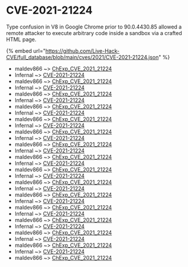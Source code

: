 # CVE-2021-21224

Type confusion in V8 in Google Chrome prior to 90.0.4430.85 allowed a remote attacker to execute arbitrary code inside a sandbox via a crafted HTML page.

{% embed url="https://github.com/Live-Hack-CVE/full_database/blob/main/cves/2021/CVE-2021-21224.json" %}


* maldev866 ~> [ChExp_CVE_2021_21224](https://www.alice-snow.ru/2021/database/cve-2021-21224/chexp_cve_2021_21224-maldev866)
* lnfernal ~> [CVE-2021-21224](https://www.alice-snow.ru/2021/database/cve-2021-21224/cve-2021-21224-lnfernal)
* maldev866 ~> [ChExp_CVE_2021_21224](https://www.alice-snow.ru/2021/database/cve-2021-21224/chexp_cve_2021_21224-maldev866)
* lnfernal ~> [CVE-2021-21224](https://www.alice-snow.ru/2021/database/cve-2021-21224/cve-2021-21224-lnfernal)
* maldev866 ~> [ChExp_CVE_2021_21224](https://www.alice-snow.ru/2021/database/cve-2021-21224/chexp_cve_2021_21224-maldev866)
* lnfernal ~> [CVE-2021-21224](https://www.alice-snow.ru/2021/database/cve-2021-21224/cve-2021-21224-lnfernal)
* maldev866 ~> [ChExp_CVE_2021_21224](https://www.alice-snow.ru/2021/database/cve-2021-21224/chexp_cve_2021_21224-maldev866)
* lnfernal ~> [CVE-2021-21224](https://www.alice-snow.ru/2021/database/cve-2021-21224/cve-2021-21224-lnfernal)
* maldev866 ~> [ChExp_CVE_2021_21224](https://www.alice-snow.ru/2021/database/cve-2021-21224/chexp_cve_2021_21224-maldev866)
* lnfernal ~> [CVE-2021-21224](https://www.alice-snow.ru/2021/database/cve-2021-21224/cve-2021-21224-lnfernal)
* maldev866 ~> [ChExp_CVE_2021_21224](https://www.alice-snow.ru/2021/database/cve-2021-21224/chexp_cve_2021_21224-maldev866)
* lnfernal ~> [CVE-2021-21224](https://www.alice-snow.ru/2021/database/cve-2021-21224/cve-2021-21224-lnfernal)
* maldev866 ~> [ChExp_CVE_2021_21224](https://www.alice-snow.ru/2021/database/cve-2021-21224/chexp_cve_2021_21224-maldev866)
* lnfernal ~> [CVE-2021-21224](https://www.alice-snow.ru/2021/database/cve-2021-21224/cve-2021-21224-lnfernal)
* maldev866 ~> [ChExp_CVE_2021_21224](https://www.alice-snow.ru/2021/database/cve-2021-21224/chexp_cve_2021_21224-maldev866)
* lnfernal ~> [CVE-2021-21224](https://www.alice-snow.ru/2021/database/cve-2021-21224/cve-2021-21224-lnfernal)
* maldev866 ~> [ChExp_CVE_2021_21224](https://www.alice-snow.ru/2021/database/cve-2021-21224/chexp_cve_2021_21224-maldev866)
* lnfernal ~> [CVE-2021-21224](https://www.alice-snow.ru/2021/database/cve-2021-21224/cve-2021-21224-lnfernal)
* maldev866 ~> [ChExp_CVE_2021_21224](https://www.alice-snow.ru/2021/database/cve-2021-21224/chexp_cve_2021_21224-maldev866)
* lnfernal ~> [CVE-2021-21224](https://www.alice-snow.ru/2021/database/cve-2021-21224/cve-2021-21224-lnfernal)
* maldev866 ~> [ChExp_CVE_2021_21224](https://www.alice-snow.ru/2021/database/cve-2021-21224/chexp_cve_2021_21224-maldev866)
* lnfernal ~> [CVE-2021-21224](https://www.alice-snow.ru/2021/database/cve-2021-21224/cve-2021-21224-lnfernal)
* maldev866 ~> [ChExp_CVE_2021_21224](https://www.alice-snow.ru/2021/database/cve-2021-21224/chexp_cve_2021_21224-maldev866)
* lnfernal ~> [CVE-2021-21224](https://www.alice-snow.ru/2021/database/cve-2021-21224/cve-2021-21224-lnfernal)
* maldev866 ~> [ChExp_CVE_2021_21224](https://www.alice-snow.ru/2021/database/cve-2021-21224/chexp_cve_2021_21224-maldev866)
* lnfernal ~> [CVE-2021-21224](https://www.alice-snow.ru/2021/database/cve-2021-21224/cve-2021-21224-lnfernal)
* maldev866 ~> [ChExp_CVE_2021_21224](https://www.alice-snow.ru/2021/database/cve-2021-21224/chexp_cve_2021_21224-maldev866)
* lnfernal ~> [CVE-2021-21224](https://www.alice-snow.ru/2021/database/cve-2021-21224/cve-2021-21224-lnfernal)
* maldev866 ~> [ChExp_CVE_2021_21224](https://www.alice-snow.ru/2021/database/cve-2021-21224/chexp_cve_2021_21224-maldev866)
* lnfernal ~> [CVE-2021-21224](https://www.alice-snow.ru/2021/database/cve-2021-21224/cve-2021-21224-lnfernal)
* maldev866 ~> [ChExp_CVE_2021_21224](https://www.alice-snow.ru/2021/database/cve-2021-21224/chexp_cve_2021_21224-maldev866)